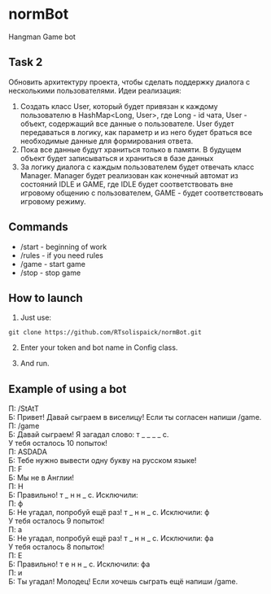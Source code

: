 # normBot

Hangman Game bot

## Task 2

Обновить архитектуру проекта, чтобы сделать поддержку диалога с несколькими пользователями. Идеи реализация:

1. Создать класс User, который будет привязан к каждому пользователю в HashMap<Long, User>, где Long - id чата, User - объект, содержащий все данные о пользователе. User будет передаваться в логику, как параметр и из него будет браться все необходимые данные для формирования ответа.
2. Пока все данные будут храниться только в памяти. В будущем объект будет записываться и храниться в базе данных
3. За логику диалога с каждым пользователем будет отвечать класс Manager. Manager будет реализован как конечный автомат из состояний IDLE и GAME, где IDLE будет соответствовать вне игровому общению с пользователем, GAME - будет соответствовать игровому режиму.

## Commands

* /start - beginning of work
* /rules - if you need rules
* /game - start game
* /stop - stop game

## How to launch  

1. Just use:
```
git clone https://github.com/RTsolispaick/normBot.git
```
2. Enter your token and bot name in Config class.

3. And run.

## Example of using a bot

П: /StAtT  
Б: Привет! Давай сыграем в виселицу! Если ты согласен напиши /game.  
П: /game  
Б: Давай сыграем! Я загадал слово: т _ _ _ _ с.  
У тебя осталось 10 попыток!  
П: ASDADA  
Б: Тебе нужно вывести одну букву на русском языке!  
П: F  
Б: Мы не в Англии!  
П: Н  
Б: Правильно! т _ н н _ с. Исключили:  
П: ф  
Б: Не угадал, попробуй ещё раз! т _ н н _ с. Исключили: ф  
У тебя осталось 9 попыток!  
П: а  
Б: Не угадал, попробуй ещё раз! т _ н н _ с. Исключили: фа  
У тебя осталось 8 попыток!  
П: Е  
Б: Правильно! т е н н _ с. Исключили: фа  
П: и  
Б: Ты угадал! Молодец! Если хочешь сыграть ещё напиши /game.  